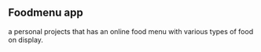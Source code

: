 <h2>Foodmenu app</h2>
a personal projects that has an online food menu with various types of food on display.

